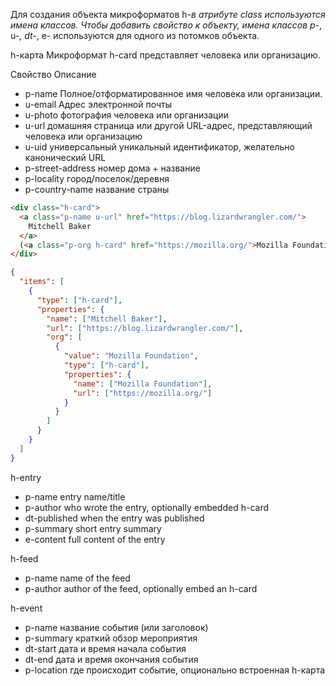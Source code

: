 Для создания объекта микроформатов h-_в атрибуте class используются имена классов.
Чтобы добавить свойство к объекту, имена классов p-_, u-_, dt-_, e- используются для одного из потомков объекта.

h-карта
Микроформат h-card представляет человека или организацию.

Свойство Описание

- p-name Полное/отформатированное имя человека или организации.
- u-email Адрес электронной почты
- u-photo фотография человека или организации
- u-url домашняя страница или другой URL-адрес, представляющий человека или организацию
- u-uid универсальный уникальный идентификатор, желательно канонический URL
- p-street-address номер дома + название
- p-locality город/поселок/деревня
- p-country-name название страны

```html
<div class="h-card">
  <a class="p-name u-url" href="https://blog.lizardwrangler.com/">
    Mitchell Baker
  </a>
  (<a class="p-org h-card" href="https://mozilla.org/">Mozilla Foundation</a>)
</div>
```

```json
{
  "items": [
    {
      "type": ["h-card"],
      "properties": {
        "name": ["Mitchell Baker"],
        "url": ["https://blog.lizardwrangler.com/"],
        "org": [
          {
            "value": "Mozilla Foundation",
            "type": ["h-card"],
            "properties": {
              "name": ["Mozilla Foundation"],
              "url": ["https://mozilla.org/"]
            }
          }
        ]
      }
    }
  ]
}
```

h-entry

- p-name entry name/title
- p-author who wrote the entry, optionally embedded h-card
- dt-published when the entry was published
- p-summary short entry summary
- e-content full content of the entry

h-feed

- p-name name of the feed
- p-author author of the feed, optionally embed an h-card

h-event

- p-name название события (или заголовок)
- p-summary краткий обзор мероприятия
- dt-start дата и время начала события
- dt-end дата и время окончания события
- p-location где происходит событие, опционально встроенная h-карта
